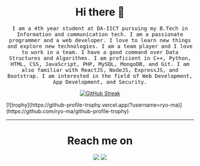 <h1 align="center">Hi there 👋</h1>

<p align="center"><samp>I am a 4th year student at DA-IICT pursuing my B.Tech in Information and communication tech. I am a passionate programmer and a web developer. I love to learn new things and explore new technologies. I am a team player and I love to work in a team. I have a good command over Data Structures and Algorithms. I am proficient in C++, Python, HTML, CSS, JavaScript, PHP, MySQL, MongoDB, and Git. I am also familiar with ReactJS, NodeJS, ExpressJS, and Bootstrap. I am interested in the field of Web Development, App Development, and Security.</samp></p>

<div align="center">

[![GitHub Streak](https://streak-stats.demolab.com?user=sdpathak24&theme=transparent&hide_current_streak=true)](https://git.io/streak-stats)
</div>

<div>
  [![trophy](https://github-profile-trophy.vercel.app/?username=ryo-ma)](https://github.com/ryo-ma/github-profile-trophy)
</div>

<hr>

<h1 align="center">Reach me on</h1>
<div align="center">
<a href="https://www.linkedin.com/in/sarvagn-pathak-482274247"><img src="https://img.shields.io/badge/linkedin-%230077B5.svg?style=for-the-badge&logo=linkedin&logoColor=white"></a>
<a href="https://www.twitter.com/sdpathak24" target="_blank"><img src="https://img.shields.io/badge/Twitter-%231DA1F2.svg?style=for-the-badge&logo=Twitter&logoColor=white"></a>

<!--
**sdpathak24/sdpathak24** is a ✨ _special_ ✨ repository because its `README.md` (this file) appears on your GitHub profile.

Here are some ideas to get you started:

- 🔭 I’m currently working on ...
- 🌱 I’m currently learning ...
- 👯 I’m looking to collaborate on ...
- 🤔 I’m looking for help with ...
- 💬 Ask me about ...
- 📫 How to reach me: ...
- 😄 Pronouns: ...
- ⚡ Fun fact: ...
-->
